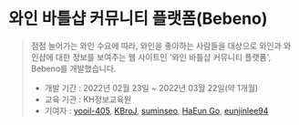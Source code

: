 # 와인 바틀샵 커뮤니티 플랫폼(Bebeno)
>점점 늘어가는 와인 수요에 따라, 와인을 좋아하는 사람들을 대상으로 와인과 와인샵에 대한 정보를 보여주는 웹 사이트인 '와인 바틀샵 커뮤니티 플랫폼', Bebeno를 개발했습니다.
>- 개발 기간 : 2022년 02월 23일 ~ 2022년 03월 22일(약 1개월)
>- 교육 기관 : KH정보교육원
>- 기여자 : [yooil-405](https://github.com/yooil-405), [KBroJ](https://github.com/KBroJ), [suminseo](https://github.com/suminseo), [HaEun Go](https://github.com/HaEunGo), [eunjinlee94](https://github.com/eunjinlee94)
